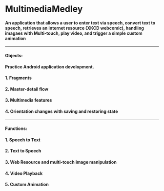 # MultimediaMedley

#### An application that allows a user to enter text via speech, convert text to speech, retrieves an internet resource (XKCD webcomic), handling imagaes with Multi-touch, play video, and trigger a simple custom animation

---

#### Objects:
#### Practice Android application development.
#### 1. Fragments 
#### 2. Master-detail flow
#### 3. Multimedia features
#### 4. Orientation changes with saving and restoring state

---
#### Functions:
#### 1. Speech to Text
#### 2. Text to Speech
#### 3. Web Resource and multi-touch image manipulation
#### 4. Video Playback
#### 5. Custom Animation

